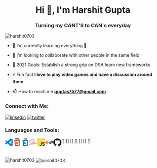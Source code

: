 <h1 align="center">Hi 👋, I'm Harshit Gupta</h1>
<h3 align="center">Turning my CANT'S to CAN's everyday </h3>

<p align="left"> <img src="https://komarev.com/ghpvc/?username=harshit0703&label=Profile%20views&color=129e00&style=plastic" alt="harshit0703" /> </p>
<!-- <img align="right" alt="Coding" width="400" src="https://cdn.dribbble.com/users/2646423/screenshots/5507196/computer.gif"> -->

- 🌱 I’m currently learning everything 🤣
- 👯 I’m looking to collaborate with other people in the same field
- 🥅 2021 Goals: Establish a strong grip on DSA learn new frameworks
- ⚡ Fun fact **I love to play video games and have a discussion around them**

- 📫 How to reach me **guptas7577@gmail.com**

### Connect with Me:

<p align="left">
<a href="https://www.linkedin.com/in/harshit-gupta-b24577195/" target="blank"><img align="center" src="https://cdn.jsdelivr.net/npm/simple-icons@3.0.1/icons/linkedin.svg" alt="linkedin" height="30" width="40" /></a>
<a href="https://twitter.com/harshit0703" target="blank"><img align="center" src="https://cdn.jsdelivr.net/npm/simple-icons@3.0.1/icons/twitter.svg" alt="twitter" height="30" width="40" /></a>
</p>

###     Languages and Tools:

[<img align="left" alt="Visual Studio Code" width="26px" src="https://raw.githubusercontent.com/github/explore/80688e429a7d4ef2fca1e82350fe8e3517d3494d/topics/visual-studio-code/visual-studio-code.png" />]
[<img align="left" alt="HTML5" width="26px" src="https://raw.githubusercontent.com/github/explore/80688e429a7d4ef2fca1e82350fe8e3517d3494d/topics/html/html.png" />]
[<img align="left" alt="CSS3" width="26px" src="https://raw.githubusercontent.com/github/explore/80688e429a7d4ef2fca1e82350fe8e3517d3494d/topics/css/css.png" />]
[<img align="left" alt="Sass" width="26px" src="https://raw.githubusercontent.com/github/explore/80688e429a7d4ef2fca1e82350fe8e3517d3494d/topics/sass/sass.png" />]
[<img align="left" alt="JavaScript" width="26px" src="https://raw.githubusercontent.com/github/explore/80688e429a7d4ef2fca1e82350fe8e3517d3494d/topics/javascript/javascript.png" />]
[<img align="left" alt="Git" width="26px" src="https://raw.githubusercontent.com/github/explore/80688e429a7d4ef2fca1e82350fe8e3517d3494d/topics/git/git.png" />]
[<img align="left" alt="GitHub" width="26px" src="https://raw.githubusercontent.com/github/explore/78df643247d429f6cc873026c0622819ad797942/topics/github/github.png" />]

<br />

<p><img align="left" src="https://github-readme-stats.vercel.app/api/top-langs?username=harshit0703&show_icons=true&locale=en&layout=compact" alt="harshit0703" /></p>
<p>&nbsp;<img align="center" src="https://github-readme-stats.vercel.app/api?username=harshit0703&show_icons=true&locale=en" alt="harshit0703" /></p>





